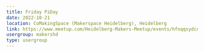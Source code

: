 ```yaml
---
title: Friday PiDay
date: 2022-10-21
location: CoMakingSpace (Makerspace Heidelberg), Heidelberg
link: https://www.meetup.com/Heidelberg-Makers-Meetup/events/hfnqqsydcnbcc/
usergroup: makershd
type: usergroup
---
```


